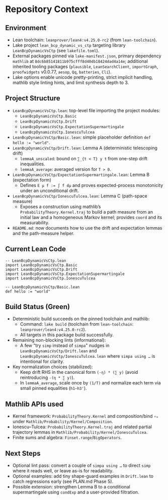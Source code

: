 # Repository Context

## Environment
- Lean toolchain: `leanprover/lean4:v4.25.0-rc2` (from `lean-toolchain`).
- Lake project `lean_bcp_dynamic_vs_ctp` targeting library `LeanBcpDynamicVsCtp` (see `lakefile.toml`).
- External packages pinned via `lake-manifest.json`, primary dependency `mathlib` at `8dc6b85141811b975cfff8d40db18424dad4a14e`; additional inherited tooling packages (`plausible`, `LeanSearchClient`, `importGraph`, `proofwidgets` v0.0.77, `aesop`, `Qq`, `batteries`, `Cli`).
- Lake options enable unicode pretty-printing, strict implicit handling, mathlib style linting hints, and limit synthesis depth to 3.

## Project Structure
- `LeanBcpDynamicVsCtp.lean`: top-level file importing the project modules:
  - `LeanBcpDynamicVsCtp.Basic`
  - `LeanBcpDynamicVsCtp.Drift`
  - `LeanBcpDynamicVsCtp.ExpectationSupermartingale`
  - `LeanBcpDynamicVsCtp.IonescuTulcea`
- `LeanBcpDynamicVsCtp/Basic.lean`: simple placeholder definition `def hello := "world"`.
- `LeanBcpDynamicVsCtp/Drift.lean`: Lemma A (deterministic telescoping drift)
  - `lemmaA_unscaled`: bound on `∑_{t < T} y t` from one-step drift inequalities.
  - `lemmaA_average`: averaged version for `T > 0`.
- `LeanBcpDynamicVsCtp/ExpectationSupermartingale.lean`: Lemma B (expectation form)
  - Defines `E μ f := ∫ f dμ` and proves expected-process monotonicity under an unconditional drift.
- `LeanBcpDynamicVsCtp/IonescuTulcea.lean`: Lemma C (path-space measure)
  - Exposes a construction using mathlib’s `ProbabilityTheory.Kernel.traj` to build a path measure from an initial law and a homogeneous Markov kernel; provides `coord` and its measurability.
- `README.md`: now documents how to use the drift and expectation lemmas and the path-measure helper.

## Current Lean Code
```lean
-- LeanBcpDynamicVsCtp.lean
import LeanBcpDynamicVsCtp.Basic
import LeanBcpDynamicVsCtp.Drift
import LeanBcpDynamicVsCtp.ExpectationSupermartingale
import LeanBcpDynamicVsCtp.IonescuTulcea

-- LeanBcpDynamicVsCtp/Basic.lean
def hello := "world"
```

## Build Status (Green)
- Deterministic build succeeds on the pinned toolchain and mathlib:
  - Command: `lake build` (toolchain from `lean-toolchain`: `leanprover/lean4:v4.25.0-rc2`).
  - All targets in this package build successfully.
- Remaining non-blocking lints (informational):
  - A few "try `simp` instead of `simpa`" nudges in `LeanBcpDynamicVsCtp/Drift.lean` and `LeanBcpDynamicVsCtp/IonescuTulcea.lean` where `simpa using …` is intentional for clarity.
- Key normalization choices (stabilized):
  - Keep drift RHS in the canonical form `(-η) * (∑ y)` (avoid reintroducing `-(η * ∑ y)`).
  - In `lemmaA_average`, scale once by `(1/T)` and normalize each term via small pinned equalities (`h1–h3'`).

## Mathlib APIs used
- Kernel framework: `ProbabilityTheory.Kernel` and composition/bind `∘ₘ` under `Mathlib/Probability/Kernel/Composition`.
- Ionescu–Tulcea: `ProbabilityTheory.Kernel.traj` and related partial trajectory lemmas in `Mathlib/Probability/Kernel/IonescuTulcea`.
- Finite sums and algebra: `Finset.range`/`BigOperators`.

## Next Steps
- Optional lint pass: convert a couple of `simpa using …` to direct `simp` where it reads well, or leave as-is for readability.
- Optional examples: add tiny shape-guard examples in `Drift.lean` to catch regressions early (see PLAN.md Phase 5).
- Possible extension: strengthen Lemma B to a conditional supermartingale using `condExp` and a user-provided filtration.
